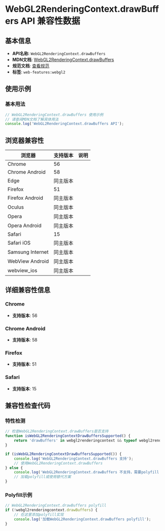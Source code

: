# WebGL2RenderingContext.drawBuffers API 兼容性数据

## 基本信息

- **API名称**: `WebGL2RenderingContext.drawBuffers`
- **MDN文档**: [WebGL2RenderingContext.drawBuffers](https://developer.mozilla.org/docs/Web/API/WebGL2RenderingContext/drawBuffers)
- **规范文档**: [查看规范](https://registry.khronos.org/webgl/specs/latest/2.0/#3.7.11)
- **标签**: `web-features:webgl2`

## 使用示例

### 基本用法

```javascript
// WebGL2RenderingContext.drawBuffers 使用示例
// 请查阅MDN文档了解具体用法
console.log('WebGL2RenderingContext.drawBuffers API');
```

## 浏览器兼容性

| 浏览器 | 支持版本 | 说明 |
|--------|----------|------|
| Chrome | 56 |  |
| Chrome Android | 58 |  |
| Edge | 同主版本 |  |
| Firefox | 51 |  |
| Firefox Android | 同主版本 |  |
| Oculus | 同主版本 |  |
| Opera | 同主版本 |  |
| Opera Android | 同主版本 |  |
| Safari | 15 |  |
| Safari iOS | 同主版本 |  |
| Samsung Internet | 同主版本 |  |
| WebView Android | 同主版本 |  |
| webview_ios | 同主版本 |  |

## 详细兼容性信息

### Chrome

- **支持版本**: 56

### Chrome Android

- **支持版本**: 58

### Firefox

- **支持版本**: 51

### Safari

- **支持版本**: 15

## 兼容性检查代码

### 特性检测

```javascript
// 检查WebGL2RenderingContext.drawBuffers是否支持
function isWebGL2RenderingContextDrawBuffersSupported() {
    return 'drawBuffers' in webgl2renderingcontext && typeof webgl2renderingcontext.drawBuffers === 'function';
}

if (isWebGL2RenderingContextDrawBuffersSupported()) {
    console.log('WebGL2RenderingContext.drawBuffers 支持');
    // 使用WebGL2RenderingContext.drawBuffers
} else {
    console.log('WebGL2RenderingContext.drawBuffers 不支持，需要polyfill');
    // 加载polyfill或使用替代方案
}
```

### Polyfill示例

```javascript
// WebGL2RenderingContext.drawBuffers polyfill
if (!webgl2renderingcontext.drawBuffers) {
    // 在这里添加polyfill实现
    console.log('加载WebGL2RenderingContext.drawBuffers polyfill');
}
```

